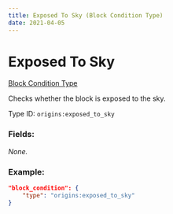 ```yaml
---
title: Exposed To Sky (Block Condition Type)
date: 2021-04-05
---
```


# Exposed To Sky

[Block Condition Type](../block_condition_types.md)

Checks whether the block is exposed to the sky.

Type ID: `origins:exposed_to_sky`

### Fields:

_None._

### Example:
```json
"block_condition": {
    "type": "origins:exposed_to_sky"
}
```
